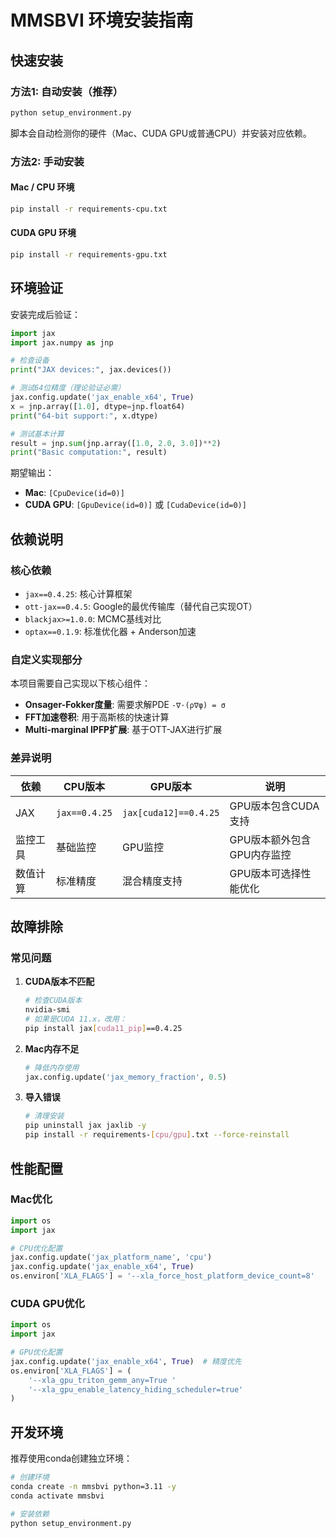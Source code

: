 # MMSBVI 环境安装指南

## 快速安装

### 方法1: 自动安装（推荐）
```bash
python setup_environment.py
```
脚本会自动检测你的硬件（Mac、CUDA GPU或普通CPU）并安装对应依赖。

### 方法2: 手动安装

#### Mac / CPU 环境
```bash
pip install -r requirements-cpu.txt
```

#### CUDA GPU 环境
```bash
pip install -r requirements-gpu.txt
```

## 环境验证

安装完成后验证：
```python
import jax
import jax.numpy as jnp

# 检查设备
print("JAX devices:", jax.devices())

# 测试64位精度（理论验证必需）
jax.config.update('jax_enable_x64', True)
x = jnp.array([1.0], dtype=jnp.float64)
print("64-bit support:", x.dtype)

# 测试基本计算
result = jnp.sum(jnp.array([1.0, 2.0, 3.0])**2)
print("Basic computation:", result)
```

期望输出：
- **Mac**: `[CpuDevice(id=0)]`
- **CUDA GPU**: `[GpuDevice(id=0)]` 或 `[CudaDevice(id=0)]`

## 依赖说明

### 核心依赖
- `jax==0.4.25`: 核心计算框架
- `ott-jax==0.4.5`: Google的最优传输库（替代自己实现OT）
- `blackjax>=1.0.0`: MCMC基线对比
- `optax==0.1.9`: 标准优化器 + Anderson加速

### 自定义实现部分
本项目需要自己实现以下核心组件：
- **Onsager-Fokker度量**: 需要求解PDE `-∇·(ρ∇φ) = σ`
- **FFT加速卷积**: 用于高斯核的快速计算
- **Multi-marginal IPFP扩展**: 基于OTT-JAX进行扩展

### 差异说明
| 依赖 | CPU版本 | GPU版本 | 说明 |
|------|---------|---------|------|
| JAX | `jax==0.4.25` | `jax[cuda12]==0.4.25` | GPU版本包含CUDA支持 |
| 监控工具 | 基础监控 | GPU监控 | GPU版本额外包含GPU内存监控 |
| 数值计算 | 标准精度 | 混合精度支持 | GPU版本可选择性能优化 |

## 故障排除

### 常见问题

1. **CUDA版本不匹配**
   ```bash
   # 检查CUDA版本
   nvidia-smi
   # 如果是CUDA 11.x，改用：
   pip install jax[cuda11_pip]==0.4.25
   ```

2. **Mac内存不足**
   ```python
   # 降低内存使用
   jax.config.update('jax_memory_fraction', 0.5)
   ```

3. **导入错误**
   ```bash
   # 清理安装
   pip uninstall jax jaxlib -y
   pip install -r requirements-[cpu/gpu].txt --force-reinstall
   ```

## 性能配置

### Mac优化
```python
import os
import jax

# CPU优化配置
jax.config.update('jax_platform_name', 'cpu')
jax.config.update('jax_enable_x64', True)
os.environ['XLA_FLAGS'] = '--xla_force_host_platform_device_count=8'
```

### CUDA GPU优化
```python
import os
import jax

# GPU优化配置
jax.config.update('jax_enable_x64', True)  # 精度优先
os.environ['XLA_FLAGS'] = (
    '--xla_gpu_triton_gemm_any=True '
    '--xla_gpu_enable_latency_hiding_scheduler=true'
)
```

## 开发环境

推荐使用conda创建独立环境：
```bash
# 创建环境
conda create -n mmsbvi python=3.11 -y
conda activate mmsbvi

# 安装依赖
python setup_environment.py
```